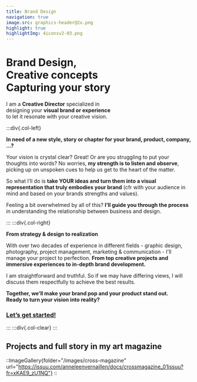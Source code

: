 ```yaml
---
title: Brand Design
navigation: true
image.src: graphics-header@2x.png
highlight: true
highlightImg: 4iconsv2-03.png
---
```


# Brand Design,<br>Creative concepts<br>Capturing your story

I am a **Creative Director** specialized in 
<br>designing your **visual brand or experience**
<br>to let it resonate with your creative vision.

:::div{.col-left}

**In need of a new style, story or chapter for your brand, product, company, ...?**

Your vision is crystal clear? Great! Or are you struggling to put your thoughts into words? No worries, **my strength is to listen and observe**, picking up on unspoken cues to help us get to the heart of the matter. 

So what I’ll do is **take YOUR ideas and turn them into a visual representation that 
truly embodies your brand** (cfr with your audience in mind and based on your brands strengths and values). 

Feeling a bit overwhelmed by all of this? **I’ll guide you through the process** in understanding the relationship between business and design. 

:::
:::div{.col-right}

**From strategy & design to realization**

With over two decades of experience in different fields - graphic design, photography, project management, marketing & communication - I'll manage your project to perfection. **From top creative projects and immersive experiences to in-depth brand development.**  

I am straightforward and truthful. So if we may have differing views, I will discuss them respectfully to achieve the best results. 

**Together, we’ll make your brand pop and your product stand out.
<br>Ready to turn your vision into reality?** 

### <a href="mailto:hello@anneleenvernaillen.com">Let’s get started!</a>

:::
:::div{.col-clear}
:::

## Projects and full story in my art magazine

::ImageGallery{folder="/images/cross-magazine" url="https://issuu.com/anneleenvernaillen/docs/crossmagazine_01issuu?fr=xKAE9_zU1NQ"}
::




